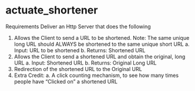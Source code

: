 # actuate_shortener

Requirements
Deliver an Http Server that does the following
1. Allows the Client to send a URL to be shortened. Note: The same
unique long URL should ALWAYS be shortened to the same unique
short URL
a. Input: URL to be shortened
b. Returns: Shortened URL
2. Allows the Client to send a shortened URL and obtain the original,
long URL
a. Input: Shortened URL
b. Returns: Original Long URL
3. Redirection of the shortened URL to the Original URL
4. Extra Credit:
a. A click counting mechanism, to see how many times people
have “Clicked on” a shortened URL
